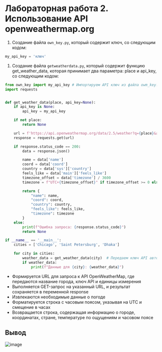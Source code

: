 # Лабораторная работа 2. Использование API openweathermap.org

1. Создание файла ```own_key.py```, который содержит ключ, со следующим кодом:
```python
my_api_key = 'ключ'
```

1. Создание файла ```getweatherdata.py```, который содержит функцию get_weather_data, которая принимает два параметра: place и api_key, со следующим кодом:
```python
from own_key import my_api_key # Импортируем API ключ из файла owm_key.py
import requests


def get_weather_data(place, api_key=None):
    if api_key is None:
        api_key = my_api_key 

    if not place:
        return None

    url = f'https://api.openweathermap.org/data/2.5/weather?q={place}&appid={api_key}&units=metric'
    response = requests.get(url)

    if response.status_code == 200:
        data = response.json()

        name = data['name']
        coord = data['coord']
        country = data['sys']['country']
        feels_like = data['main']['feels_like']
        timezone_offset = data['timezone'] / 3600
        timezone = f"UTC+{timezone_offset}" if timezone_offset >= 0 else f"UTC{timezone_offset}"

        return {
            "name": name,
            "coord": coord,
            "country": country,
            "feels_like": feels_like,
            "timezone": timezone
        }
    else:
        print(f"Ошибка запроса: {response.status_code}")
        return None

if __name__ == '__main__':
    cities = ['Chicago', 'Saint Petersburg', 'Dhaka']

    for city in cities:
        weather_data = get_weather_data(city)  # Передаем ключ API автоматически
        if weather_data:
            print(f"Данные для {city}: {weather_data}")
```

- Формируется URL для запроса к API OpenWeatherMap, где передаются название города, ключ API и единицы измерения
- Выполняется GET-запрос на указанный URL, и результат сохраняется в переменной response
- Извлекаются необходимые данные о погоде
- Форматируется строка с часовым поясом, указывая на UTC и смещение в часах
- Возвращается строка, содержащая информацию о городе, координатах, стране, температуре по ощущениям и часовом поясе


## Вывод
![image](https://github.com/user-attachments/assets/71a9f1b4-cce1-4e85-a7f3-05e2a8316a1e)
